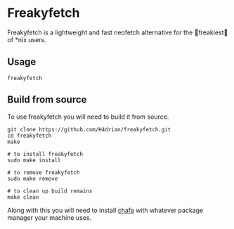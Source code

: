 # Freakyfetch

Freakyfetch is a lightweight and fast neofetch alternative for the 👅freakiest👅 of *nix users.

## Usage
```
freakyfetch
```

## Build from source
To use freakyfetch you will need to build it from source.
```
git clone https://github.com/H4drian/freakyfetch.git 
cd freakyfetch 
make 

# to install freakyfetch 
sudo make install 

# to remove freakyfetch 
sudo make remove 

# to clean up build remains
make clean
```

Along with this you will need to install [chafa](https://hpjansson.org/chafa/download/) with whatever package manager your machine uses.
